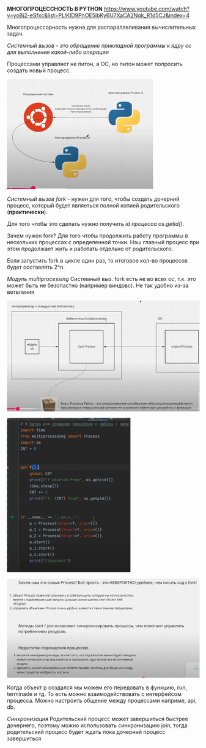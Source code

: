 **МНОГОПРОЦЕССНОСТЬ В PYTHON**
https://www.youtube.com/watch?v=yoBj2-eSfxc&list=PLlKID9PnOE5ibKy6U7XaCA2Nqk_R1d5CJ&index=4

Многопроцессорность нужна для распараллеливания вычислительных задач.

*Системный вызов - это обращение прикладной программы к ядру ос для выполнения какой-либо операции*

Процессами управляет не питон, а ОС, но питон может попросить создать новый процесс.

![alt text](image.png)

*Системный вызов fork* - нужен для того, чтобы создать дочерний процесс, который будет являеться полной копией родительского (**практически**).

Для того чтобы это сделать нужно получить *id процесса os.getid()*.

Зачем нужен fork? Для того чтобы продолжить работу программы в нескольких процессах с определенной точки. Наш главный процесс при этом продолжает жить и работать отдельно от родительского. 

Если запустить fork в цикле один раз, то итоговое кол-во процессов будет составлять 2^n.

*Модуль multiprocessing*
Системный выз. fork есть не во всех ос, т.к. это может быть не безопастно (например виндовс). Не так удобно из-за ветвления

![alt text](image-1.png)

![alt text](image-2.png)

![alt text](image-3.png)

Когда объект p создался мы можем его передовать в функцию, run, terminade и тд. То есть можно взаимодействовать с интерфейсом процесса.
Можно настроить общение между процессами наприме, api, db.

*Синхронизация*
Родительский процесс может завершиться быстрее дочернего, поэтому можно использовать синхронизацию join, тогда родительский процесс будет ждать пока дочерний процесс завершиться

